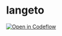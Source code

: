 # langeto

[![Open in Codeflow](https://developer.stackblitz.com/codeflow/assets/button-open-in-codeflow-medium.svg)](https:///pr.new/ghishadow/langeto)
